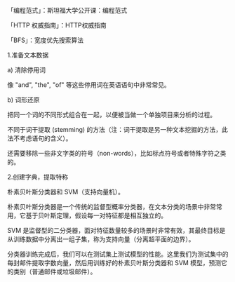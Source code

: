 「编程范式」：斯坦福大学公开课：编程范式

「HTTP 权威指南」：HTTP权威指南

「BFS」：宽度优先搜索算法

1.准备文本数据

a) 清除停用词

像 "and", "the", "of" 等这些停用词在英语语句中非常常见。

b) 词形还原

把同一个词的不同形式组合在一起，以便被当做一个单独项目来分析的过程。

不同于词干提取 (stemming) 的方法（注：词干提取是另一种文本挖掘的方法，此法不考虑语句的含义）。

还需要移除一些非文字类的符号（non-words），比如标点符号或者特殊字符之类的。

2.创建字典，提取特称

朴素贝叶斯分类器和 SVM（支持向量机）。

朴素贝叶斯分类器是一个传统的监督型概率分类器，在文本分类的场景中非常常用，它基于贝叶斯定理，假设每一对特征都是相互独立的。

SVM 是监督型的二分类器，面对特征数量较多的场景时非常有效，其最终目标是从训练数据中分离出一组子集，称为支持向量（分离超平面的边界）。

分类器训练完成后，我们可以在测试集上测试模型的性能。这里我们为测试集中的每封邮件提取字数向量，然后用训练好的朴素贝叶斯分类器和 SVM 模型，预测它的类别（普通邮件或垃圾邮件）。

